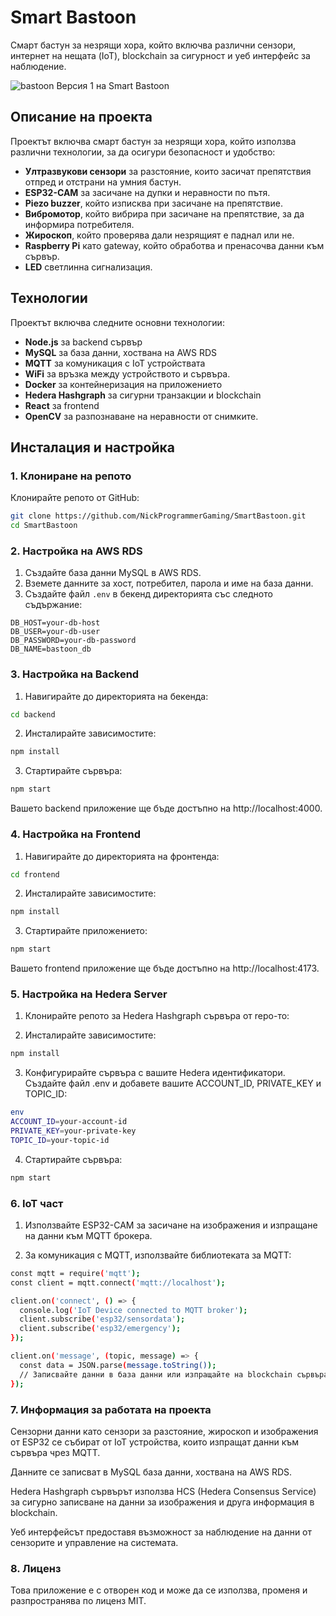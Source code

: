 # Smart Bastoon

Смарт бастун за незрящи хора, който включва различни сензори, интернет на нещата (IoT), blockchain за сигурност и уеб интерфейс за наблюдение.

![bastoon](https://github.com/user-attachments/assets/048e7ef7-c51a-4b81-b634-308204378de0)
                                Версия 1 на Smart Bastoon

## Описание на проекта

Проектът включва смарт бастун за незрящи хора, който използва различни технологии, за да осигури безопасност и удобство:

- **Ултразвукови сензори** за разстояние, които засичат препятствия отпред и отстрани на умния бастун.
- **ESP32-CAM** за засичане на дупки и неравности по пътя.
- **Piezo buzzer**, който изписква при засичане на препятствие.
- **Вибромотор**, който вибрира при засичане на препятствие, за да информира потребителя.
- **Жироскоп**, който проверява дали незрящият е паднал или не.
- **Raspberry Pi** като gateway, който обработва и пренасочва данни към сървър.
- **LED** светлинна сигнализация.

## Технологии

Проектът включва следните основни технологии:

- **Node.js** за backend сървър
- **MySQL** за база данни, хоствана на AWS RDS
- **MQTT** за комуникация с IoT устройствата
- **WiFi** за връзка между устройството и сървъра.
- **Docker** за контейнеризация на приложението
- **Hedera Hashgraph** за сигурни транзакции и blockchain
- **React** за frontend
- **OpenCV** за разпознаване на неравности от снимките.

## Инсталация и настройка

### 1. Клониране на репото

Клонирайте репото от GitHub:

```bash
git clone https://github.com/NickProgrammerGaming/SmartBastoon.git
cd SmartBastoon
```

### 2. Настройка на AWS RDS

1. Създайте база данни MySQL в AWS RDS.
2. Вземете данните за хост, потребител, парола и име на база данни.
3. Създайте файл `.env` в бекенд директорията със следното съдържание:

```env
DB_HOST=your-db-host
DB_USER=your-db-user
DB_PASSWORD=your-db-password
DB_NAME=bastoon_db
```

### 3. Настройка на Backend

1. Навигирайте до директорията на бекенда:

```bash
cd backend
```

2. Инсталирайте зависимостите:

```bash
npm install
```

3. Стартирайте сървъра:

```bash
npm start
```

Вашето backend приложение ще бъде достъпно на http://localhost:4000.

### 4. Настройка на Frontend

1. Навигирайте до директорията на фронтенда:

```bash
cd frontend
```

2. Инсталирайте зависимостите:

```bash
npm install
```

3. Стартирайте приложението:

```bash
npm start
```

Вашето frontend приложение ще бъде достъпно на http://localhost:4173.

### 5. Настройка на Hedera Server

1. Клонирайте репото за Hedera Hashgraph сървъра от repo-то:

2. Инсталирайте зависимостите:

```bash
npm install
```

3. Конфигурирайте сървъра с вашите Hedera идентификатори. Създайте файл .env и добавете вашите ACCOUNT_ID, PRIVATE_KEY и TOPIC_ID:

```bash
env
ACCOUNT_ID=your-account-id
PRIVATE_KEY=your-private-key
TOPIC_ID=your-topic-id
```

4. Стартирайте сървъра:

```bash
npm start
```

### 6. IoT част
1. Използвайте ESP32-CAM за засичане на изображения и изпращане на данни към MQTT брокера.

2. За комуникация с MQTT, използвайте библиотеката за MQTT:

```bash
const mqtt = require('mqtt');
const client = mqtt.connect('mqtt://localhost');

client.on('connect', () => {
  console.log('IoT Device connected to MQTT broker');
  client.subscribe('esp32/sensordata');
  client.subscribe('esp32/emergency');
});

client.on('message', (topic, message) => {
  const data = JSON.parse(message.toString());
  // Записвайте данни в база данни или изпращайте на blockchain сървъра
});
```
### 7. Информация за работата на проекта
Сензорни данни като сензори за разстояние, жироскоп и изображения от ESP32 се събират от IoT устройства, които изпращат данни към сървъра чрез MQTT.

Данните се записват в MySQL база данни, хоствана на AWS RDS.

Hedera Hashgraph сървърът използва HCS (Hedera Consensus Service) за сигурно записване на данни за изображения и друга информация в blockchain.

Уеб интерфейсът предоставя възможност за наблюдение на данни от сензорите и управление на системата.

### 8. Лиценз
Това приложение е с отворен код и може да се използва, променя и разпространява по лиценз MIT.
